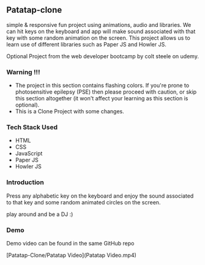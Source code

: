 ## Patatap-clone
simple & responsive fun project using animations, audio and libraries. We can hit keys on the keyboard and app will make sound associated with that key with some random animation on the screen. This project allows us to learn use of different libraries such as Paper JS and Howler JS.

Optional Project from the web developer bootcamp by colt steele on udemy.

### Warning !!!
- The project in this section contains flashing colors. If you're prone to photosensitive epilepsy (PSE) then please proceed with caution, or skip this section altogether (it won't affect your learning as this section is optional).
- This is a Clone Project with some changes.

### Tech Stack Used
- HTML
- CSS
- JavaScript
- Paper JS
- Howler JS

### Introduction

Press any alphabetic key on the keyboard and enjoy the sound associated to that key and some random animated circles on the screen.

play around and be a DJ :)

### Demo

<p align="centre">Demo video can be found in the same GitHub repo</p>
[Patatap-Clone/Patatap Video](Patatap Video.mp4)

